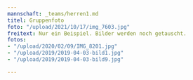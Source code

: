 ```yaml
---
mannschaft: _teams/herren1.md
titel: Gruppenfoto
foto: "/upload/2021/10/17/img_7603.jpg"
freitext: Nur ein Beispiel. Bilder werden noch getauscht.
fotos:
- "/upload/2020/02/09/IMG_8201.jpg"
- "/upload/2019/2019-04-03-bild1.jpg"
- "/upload/2019/2019-04-03-bild9.jpg"

---
```

